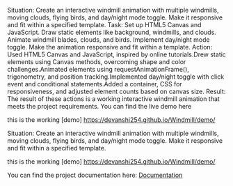 Situation: Create an interactive windmill animation with multiple windmills, moving clouds, flying birds, and day/night mode toggle. Make it responsive and fit within a specified template.
Task:
Set up HTML5 Canvas and JavaScript.
Draw static elements like background, windmills, and clouds.
Animate windmill blades, clouds, and birds.
Implement day/night mode toggle.
Make the animation responsive and fit within a template.
Action:
Used HTML5 Canvas and JavaScript, inspired by online tutorials.Drew static elements using Canvas methods, overcoming shape and color challenges.Animated elements using requestAnimationFrame(), trigonometry, and position tracking.Implemented day/night toggle with click event and conditional statements.Added a container, CSS for responsiveness, and adjusted element counts based on canvas size.
Result:
The result of these actions is a working interactive windmill animation that meets the project requirements. You can find the live demo here

<p>this is the working [demo] <a href="https://devanshi254.github.io/Windmill/demo/">https://devanshi254.github.io/Windmill/demo/</a></p>


<!-- Documentation for Windmill Project -->

Situation: Create an interactive windmill animation with multiple windmills, moving clouds, flying birds, and day/night mode toggle. Make it responsive and fit within a specified template.

<!-- ... (existing content) ... -->

<p>this is the working [demo] <a href="https://devanshi254.github.io/Windmill/demo/">https://devanshi254.github.io/Windmill/demo/</a></p>

<!-- Link to the documentation file -->
<p>You can find the project documentation here: <a href="documentation.html">Documentation</a></p>
